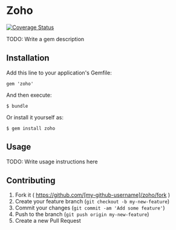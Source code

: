 # Zoho
[![Coverage Status](https://coveralls.io/repos/twg/zoho/badge.svg?branch=dexter)](https://coveralls.io/r/twg/zoho?branch=dexter)

TODO: Write a gem description

## Installation

Add this line to your application's Gemfile:

    gem 'zoho'

And then execute:

    $ bundle

Or install it yourself as:

    $ gem install zoho

## Usage

TODO: Write usage instructions here

## Contributing

1. Fork it ( https://github.com/[my-github-username]/zoho/fork )
2. Create your feature branch (`git checkout -b my-new-feature`)
3. Commit your changes (`git commit -am 'Add some feature'`)
4. Push to the branch (`git push origin my-new-feature`)
5. Create a new Pull Request
